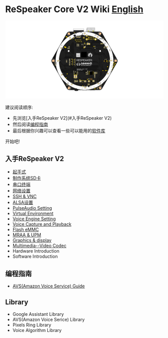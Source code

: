 # ReSpeaker Core V2 Wiki [English](docs/ReSpeaker_Core_V2/README.md)

![](/img/ReSpeaker_Core_V2.png)
<!-- todo: 这里会有一段话介绍ReSpeaker Core V2以及一些图片，以及wiki整体结构，以及文档的使用方法 -->

建议阅读顺序:
- 先浏览[入手ReSpeaker V2](#入手ReSpeaker V2)
- 然后阅读[编程指南](#编程指南)
- 最后根据你兴趣可以查看一些可以能用的[软件库](#library)

开始吧!

## 入手ReSpeaker V2
- [起手式](/cn/ReSpeaker_Core_V2/getting_started.md)
- [制作系统SD卡](/cn/ReSpeaker_Core_V2/getting_started.md#制作系统SD卡)
- [串口终端](/docs/ReSpeaker_Core_V2/getting_started.md#串口终端)
- [网络设置](/docs/ReSpeaker_Core_V2/getting_started.md#network-setting-up)
- [SSH & VNC](/docs/ReSpeaker_Core_V2/getting_started.md#ssh--vnc)
- [ALSA设置](/docs/ReSpeaker_Core_V2/getting_started.md#alsa-setting)
- [PulseAudio Setting](/docs/ReSpeaker_Core_V2/getting_started.md#pulseaudio-setting)
- [Virtual Environment](/docs/ReSpeaker_Core_V2/getting_started.md#virtual-environment)
- [Voice Engine Setting](/docs/ReSpeaker_Core_V2/getting_started.md#voice-engine-setting)
- [Voice Capture and Playback](/docs/ReSpeaker_Core_V2/getting_started.md#voice-capture-and-playback)
- [Flash eMMC](/docs/ReSpeaker_Core_V2/getting_started.md#flash-emmc)
- [MRAA & UPM](/docs/ReSpeaker_Core_V2/mraa_upm.md)
- [Graphics & display](/docs/ReSpeaker_Core_V2/graphics_and_display.md)
- [Multimedia--Video Codec](/docs/ReSpeaker_Core_V2/multimedia_video_codec.md)
- Hardware Introduction
- Software Introduction


## 编程指南
- [AVS(Amazon Voice Service) Guide](/docs/ReSpeaker_Core_V2/avs_guide.md)


## Library
- Google Assistant Library
- AVS(Amazon Voice Serice) Library
- Pixels Ring Library
- Voice Algorithm Library
